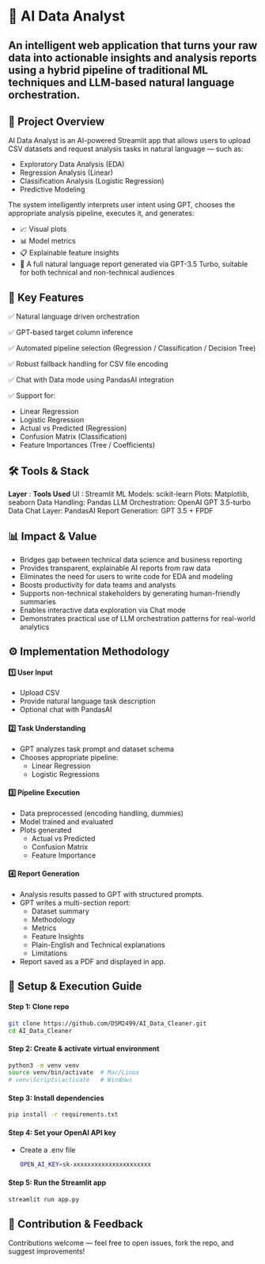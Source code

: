 # 🧠 AI Data Analyst
An intelligent web application that turns your raw data into actionable insights and analysis reports using a hybrid pipeline of traditional ML techniques and LLM-based natural language orchestration.
---

## 🚀 Project Overview
AI Data Analyst is an AI-powered Streamlit app that allows users to upload CSV datasets and request analysis tasks in natural language — such as:
- Exploratory Data Analysis (EDA)
- Regression Analysis (Linear)
- Classification Analysis (Logistic Regression)
- Predictive Modeling

The system intelligently interprets user intent using GPT, chooses the appropriate analysis pipeline, executes it, and generates:
- 📈 Visual plots
- 📊 Model metrics
- 📋 Explainable feature insights
- 📄 A full natural language report generated via GPT-3.5 Turbo, suitable for both technical and non-technical audiences

## 🎨 Key Features
✅ Natural language driven orchestration

✅ GPT-based target column inference

✅ Automated pipeline selection (Regression / Classification / Decision Tree)

✅ Robust fallback handling for CSV file encoding

✅ Chat with Data mode using PandasAI integration

✅ Support for:
- Linear Regression
- Logistic Regression
- Actual vs Predicted (Regression)
- Confusion Matrix (Classification)
- Feature Importances (Tree / Coefficients)

## 🛠️ Tools & Stack
**Layer** : **Tools Used**
UI : Streamlit
ML Models: scikit-learn
Plots: Matplotlib, seaborn
Data Handling: Pandas
LLM Orchestration: OpenAI GPT 3.5-turbo
Data Chat Layer: PandasAI
Report Generation: GPT 3.5 + FPDF

## 📊 Impact & Value
- Bridges gap between technical data science and business reporting
- Provides transparent, explainable AI reports from raw data
 - Eliminates the need for users to write code for EDA and modeling
 - Boosts productivity for data teams and analysts
 - Supports non-technical stakeholders by generating human-friendly summaries
- Enables interactive data exploration via Chat mode
- Demonstrates practical use of LLM orchestration patterns for real-world analytics

## ⚙️ Implementation Methodology
#### 1️⃣ User Input
- Upload CSV
- Provide natural language task description
- Optional chat with PandasAI

#### 2️⃣ Task Understanding
- GPT analyzes task prompt and dataset schema
- Chooses appropriate pipeline:
  - Linear Regression
  - Logistic Regressions

#### 3️⃣ Pipeline Execution
- Data preprocessed (encoding handling, dummies)
- Model trained and evaluated
- Plots generated
  - Actual vs Predicted
  - Confusion Matrix
  - Feature Importance

#### 4️⃣ Report Generation
- Analysis results passed to GPT with structured prompts.
- GPT writes a multi-section report:
  - Dataset summary
  - Methodology
  - Metrics
  - Feature Insights
  - Plain-English and Technical explanations
  - Limitations
- Report saved as a PDF and displayed in app.

## 📝 Setup & Execution Guide

#### Step 1: Clone repo
```bash
git clone https://github.com/DSM2499/AI_Data_Cleaner.git
cd AI_Data_Cleaner
```

#### Step 2: Create & activate virtual environment
```bash
python3 -m venv venv
source venv/bin/activate  # Mac/Linux
# venv\Scripts\activate   # Windows
```

#### Step 3: Install dependencies
```bash
pip install -r requirements.txt
```

#### Step 4: Set your OpenAI API key
- Create a .env file
  ```bash
  OPEN_AI_KEY=sk-xxxxxxxxxxxxxxxxxxxxxx
  ```

#### Step 5: Run the Streamlit app
```bash
streamlit run app.py
```

## 🤝 Contribution & Feedback
Contributions welcome — feel free to open issues, fork the repo, and suggest improvements!
